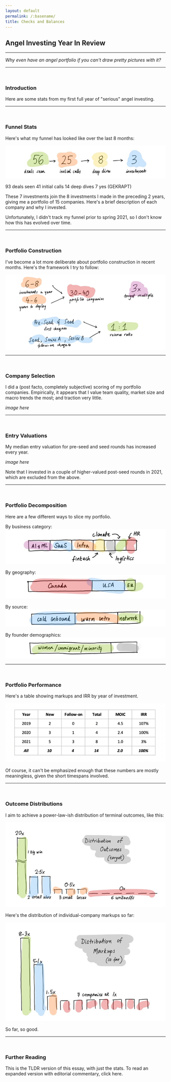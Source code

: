```yaml
---
layout: default
permalink: /:basename/
title: Checks and Balances
---
```


## Angel Investing Year In Review

----

*Why even have an angel portfolio if you can't draw pretty pictures with it?*

----

<br/>

### Introduction

Here are some stats from my first full year of "serious" angel investing.  

----
<br/>


### Funnel Stats

Here's what my funnel has looked like over the last 8 months:

<img src="/assets/img/funnel-stats.jpg" class="image">


93 deals seen
41 initial calls
14 deep dives
7 yes (GEKRAPT) 


These 7 investments join the 8 investments I made in the preceding 2 years, giving me a portfolio of 15 companies.  Here's a brief description of each company and why I invested.

Unfortunately, I didn't track my funnel prior to spring 2021, so I don't know how this has evolved over time. 


----
<br/>

### Portfolio Construction

I've become a lot more deliberate about portfolio construction in recent months.  Here's the framework I try to follow:

<img src="/assets/img/portfolio-parameters.jpg" class="image">


----
<br/>

### Company Selection

I did a (post facto, completely subjective) scoring of my portfolio companies.  Empirically, it appears that I value team quality, market size and macro trends the most; and traction very little.

*image here*


----
<br/>

### Entry Valuations

My median entry valuation for pre-seed and seed rounds has increased every year.

*image here*

Note that I invested in a couple of higher-valued post-seed rounds in 2021, which are excluded from the above.


----
<br/>


### Portfolio Decomposition

Here are a few different ways to slice my portfolio.

By business category:
<img src="/assets/img/slice-category.jpg" class="image3">

By geography:
<img src="/assets/img/slice-geography.jpg" class="image3">

By source:
<img src="/assets/img/slice-channel.jpg" class="image3">

By founder demographics:
<img src="/assets/img/slice-founders.jpg" class="image3">


----
<br/>



### Portfolio Performance

Here's a table showing markups and IRR by year of investment.  

<img src="/assets/img/irr-table.png" class="image">

Of course, it can't be emphasized enough that these numbers are mostly meaningless, given the short timespans involved. 


----
<br/>

### Outcome Distributions

I aim to achieve a power-law-ish distribution of terminal outcomes, like this: 

<img src="/assets/img/distribution-outcomes.jpg" class="image">

Here's the distribution of individual-company markups so far:

<img src="/assets/img/distribution-markups.jpg" class="image">

So far, so good.


----
<br/>

### Further Reading

This is the TLDR version of this essay, with just the stats.  To read an expanded version with editorial commentary, click here.  





